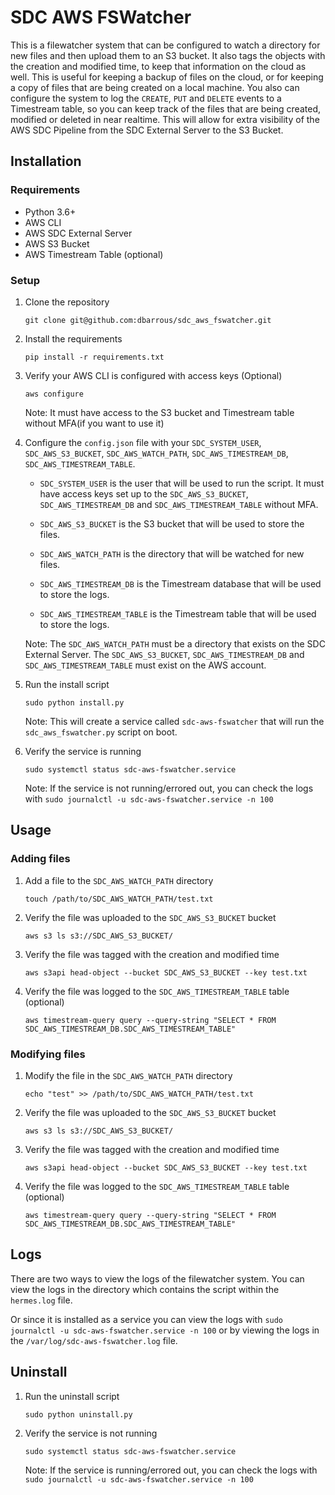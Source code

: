 # SDC AWS FSWatcher

This is a filewatcher system that can be configured to watch a directory for new files and then upload them to an S3 bucket. It also tags the objects with the creation and modified time, to keep that information on the cloud as well. This is useful for keeping a backup of files on the cloud, or for keeping a copy of files that are being created on a local machine. You also can configure the system to log the `CREATE`, `PUT` and `DELETE` events to a Timestream table, so you can keep track of the files that are being created, modified or deleted in near realtime. This will allow for extra visibility of the AWS SDC Pipeline from the SDC External Server to the S3 Bucket.


## Installation
### Requirements
- Python 3.6+
- AWS CLI
- AWS SDC External Server
- AWS S3 Bucket
- AWS Timestream Table (optional)

### Setup
1. Clone the repository

    ```git clone git@github.com:dbarrous/sdc_aws_fswatcher.git```

2. Install the requirements

    ```pip install -r requirements.txt```

3. Verify your AWS CLI is configured with access keys (Optional)

    ```aws configure```

    Note: It must have access to the S3 bucket and Timestream table without MFA(if you want to use it)

4. Configure the `config.json` file with your `SDC_SYSTEM_USER`, `SDC_AWS_S3_BUCKET`, `SDC_AWS_WATCH_PATH`, `SDC_AWS_TIMESTREAM_DB`, `SDC_AWS_TIMESTREAM_TABLE`. 

    * `SDC_SYSTEM_USER` is the user that will be used to run the script. It must have access keys set up to the `SDC_AWS_S3_BUCKET`, `SDC_AWS_TIMESTREAM_DB` and `SDC_AWS_TIMESTREAM_TABLE` without MFA.

    * `SDC_AWS_S3_BUCKET` is the S3 bucket that will be used to store the files.

    * `SDC_AWS_WATCH_PATH` is the directory that will be watched for new files.

    * `SDC_AWS_TIMESTREAM_DB` is the Timestream database that will be used to store the logs.

    * `SDC_AWS_TIMESTREAM_TABLE` is the Timestream table that will be used to store the logs.
    


    Note: The `SDC_AWS_WATCH_PATH` must be a directory that exists on the SDC External Server. The `SDC_AWS_S3_BUCKET`, `SDC_AWS_TIMESTREAM_DB` and `SDC_AWS_TIMESTREAM_TABLE` must exist on the AWS account.

5. Run the install script

    ```sudo python install.py```

    Note: This will create a service called `sdc-aws-fswatcher` that will run the `sdc_aws_fswatcher.py` script on boot.

6. Verify the service is running

    ```sudo systemctl status sdc-aws-fswatcher.service```

    Note: If the service is not running/errored out, you can check the logs with `sudo journalctl -u sdc-aws-fswatcher.service -n 100`


## Usage
### Adding files
1. Add a file to the `SDC_AWS_WATCH_PATH` directory

    ```touch /path/to/SDC_AWS_WATCH_PATH/test.txt```

2. Verify the file was uploaded to the `SDC_AWS_S3_BUCKET` bucket

    ```aws s3 ls s3://SDC_AWS_S3_BUCKET/```

3. Verify the file was tagged with the creation and modified time

    ```aws s3api head-object --bucket SDC_AWS_S3_BUCKET --key test.txt```

4. Verify the file was logged to the `SDC_AWS_TIMESTREAM_TABLE` table (optional)

    ```aws timestream-query query --query-string "SELECT * FROM SDC_AWS_TIMESTREAM_DB.SDC_AWS_TIMESTREAM_TABLE"```

### Modifying files
1. Modify the file in the `SDC_AWS_WATCH_PATH` directory

    ```echo "test" >> /path/to/SDC_AWS_WATCH_PATH/test.txt```

2. Verify the file was uploaded to the `SDC_AWS_S3_BUCKET` bucket

    ```aws s3 ls s3://SDC_AWS_S3_BUCKET/```

3. Verify the file was tagged with the creation and modified time

    ```aws s3api head-object --bucket SDC_AWS_S3_BUCKET --key test.txt```

4. Verify the file was logged to the `SDC_AWS_TIMESTREAM_TABLE` table (optional)

    ```aws timestream-query query --query-string "SELECT * FROM SDC_AWS_TIMESTREAM_DB.SDC_AWS_TIMESTREAM_TABLE"```

## Logs
There are two ways to view the logs of the filewatcher system. You can view the logs in the directory which contains the script within the `hermes.log` file.

Or since it is installed as a service you can view the logs with `sudo journalctl -u sdc-aws-fswatcher.service -n 100` or by viewing the logs in the `/var/log/sdc-aws-fswatcher.log` file.

## Uninstall

1. Run the uninstall script

    ```sudo python uninstall.py```

2. Verify the service is not running

    ```sudo systemctl status sdc-aws-fswatcher.service```

    Note: If the service is running/errored out, you can check the logs with `sudo journalctl -u sdc-aws-fswatcher.service -n 100`



